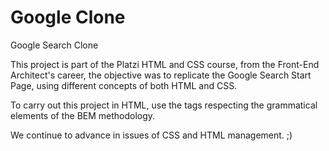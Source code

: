 # Google Clone
Google Search Clone


This project is part of the Platzi HTML and CSS course, from the Front-End Architect's career, the objective was to replicate
the Google Search Start Page, using different concepts of both HTML and CSS.

To carry out this project in HTML, use the tags respecting the grammatical elements of the BEM methodology.

We continue to advance in issues of CSS and HTML management. ;)
